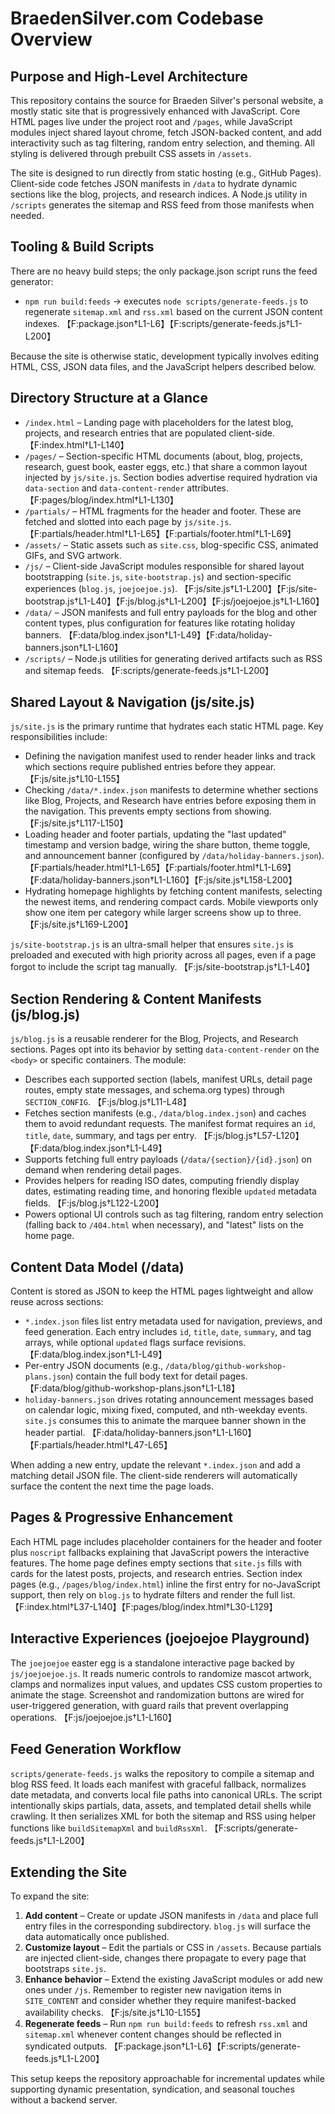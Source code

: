# BraedenSilver.com Codebase Overview

## Purpose and High-Level Architecture
This repository contains the source for Braeden Silver's personal website, a mostly static site that is progressively enhanced with JavaScript. Core HTML pages live under the project root and `/pages`, while JavaScript modules inject shared layout chrome, fetch JSON-backed content, and add interactivity such as tag filtering, random entry selection, and theming. All styling is delivered through prebuilt CSS assets in `/assets`.

The site is designed to run directly from static hosting (e.g., GitHub Pages). Client-side code fetches JSON manifests in `/data` to hydrate dynamic sections like the blog, projects, and research indices. A Node.js utility in `/scripts` generates the sitemap and RSS feed from those manifests when needed.

## Tooling & Build Scripts
There are no heavy build steps; the only package.json script runs the feed generator:

- `npm run build:feeds` &rarr; executes `node scripts/generate-feeds.js` to regenerate `sitemap.xml` and `rss.xml` based on the current JSON content indexes. 【F:package.json†L1-L6】【F:scripts/generate-feeds.js†L1-L200】

Because the site is otherwise static, development typically involves editing HTML, CSS, JSON data files, and the JavaScript helpers described below.

## Directory Structure at a Glance
- `/index.html` – Landing page with placeholders for the latest blog, projects, and research entries that are populated client-side. 【F:index.html†L1-L140】
- `/pages/` – Section-specific HTML documents (about, blog, projects, research, guest book, easter eggs, etc.) that share a common layout injected by `js/site.js`. Section bodies advertise required hydration via `data-section` and `data-content-render` attributes. 【F:pages/blog/index.html†L1-L130】
- `/partials/` – HTML fragments for the header and footer. These are fetched and slotted into each page by `js/site.js`. 【F:partials/header.html†L1-L65】【F:partials/footer.html†L1-L69】
- `/assets/` – Static assets such as `site.css`, blog-specific CSS, animated GIFs, and SVG artwork.
- `/js/` – Client-side JavaScript modules responsible for shared layout bootstrapping (`site.js`, `site-bootstrap.js`) and section-specific experiences (`blog.js`, `joejoejoe.js`). 【F:js/site.js†L1-L200】【F:js/site-bootstrap.js†L1-L40】【F:js/blog.js†L1-L200】【F:js/joejoejoe.js†L1-L160】
- `/data/` – JSON manifests and full entry payloads for the blog and other content types, plus configuration for features like rotating holiday banners. 【F:data/blog.index.json†L1-L49】【F:data/holiday-banners.json†L1-L160】
- `/scripts/` – Node.js utilities for generating derived artifacts such as RSS and sitemap feeds. 【F:scripts/generate-feeds.js†L1-L200】

## Shared Layout & Navigation (js/site.js)
`js/site.js` is the primary runtime that hydrates each static HTML page. Key responsibilities include:

- Defining the navigation manifest used to render header links and track which sections require published entries before they appear. 【F:js/site.js†L10-L155】
- Checking `/data/*.index.json` manifests to determine whether sections like Blog, Projects, and Research have entries before exposing them in the navigation. This prevents empty sections from showing. 【F:js/site.js†L117-L150】
- Loading header and footer partials, updating the "last updated" timestamp and version badge, wiring the share button, theme toggle, and announcement banner (configured by `/data/holiday-banners.json`). 【F:partials/header.html†L1-L65】【F:partials/footer.html†L1-L69】【F:data/holiday-banners.json†L1-L160】【F:js/site.js†L158-L200】
- Hydrating homepage highlights by fetching content manifests, selecting the newest items, and rendering compact cards. Mobile viewports only show one item per category while larger screens show up to three. 【F:js/site.js†L169-L200】

`js/site-bootstrap.js` is an ultra-small helper that ensures `site.js` is preloaded and executed with high priority across all pages, even if a page forgot to include the script tag manually. 【F:js/site-bootstrap.js†L1-L40】

## Section Rendering & Content Manifests (js/blog.js)
`js/blog.js` is a reusable renderer for the Blog, Projects, and Research sections. Pages opt into its behavior by setting `data-content-render` on the `<body>` or specific containers. The module:

- Describes each supported section (labels, manifest URLs, detail page routes, empty state messages, and schema.org types) through `SECTION_CONFIG`. 【F:js/blog.js†L11-L48】
- Fetches section manifests (e.g., `/data/blog.index.json`) and caches them to avoid redundant requests. The manifest format requires an `id`, `title`, `date`, summary, and tags per entry. 【F:js/blog.js†L57-L120】【F:data/blog.index.json†L1-L49】
- Supports fetching full entry payloads (`/data/{section}/{id}.json`) on demand when rendering detail pages.
- Provides helpers for reading ISO dates, computing friendly display dates, estimating reading time, and honoring flexible `updated` metadata fields. 【F:js/blog.js†L122-L200】
- Powers optional UI controls such as tag filtering, random entry selection (falling back to `/404.html` when necessary), and "latest" lists on the home page.

## Content Data Model (/data)
Content is stored as JSON to keep the HTML pages lightweight and allow reuse across sections:

- `*.index.json` files list entry metadata used for navigation, previews, and feed generation. Each entry includes `id`, `title`, `date`, `summary`, and tag arrays, while optional `updated` flags surface revisions. 【F:data/blog.index.json†L1-L49】
- Per-entry JSON documents (e.g., `/data/blog/github-workshop-plans.json`) contain the full body text for detail pages. 【F:data/blog/github-workshop-plans.json†L1-L18】
- `holiday-banners.json` drives rotating announcement messages based on calendar logic, mixing fixed, computed, and nth-weekday events. `site.js` consumes this to animate the marquee banner shown in the header partial. 【F:data/holiday-banners.json†L1-L160】【F:partials/header.html†L47-L65】

When adding a new entry, update the relevant `*.index.json` and add a matching detail JSON file. The client-side renderers will automatically surface the content the next time the page loads.

## Pages & Progressive Enhancement
Each HTML page includes placeholder containers for the header and footer plus `noscript` fallbacks explaining that JavaScript powers the interactive features. The home page defines empty sections that `site.js` fills with cards for the latest posts, projects, and research entries. Section index pages (e.g., `/pages/blog/index.html`) inline the first entry for no-JavaScript support, then rely on `blog.js` to hydrate filters and render the full list. 【F:index.html†L37-L140】【F:pages/blog/index.html†L30-L129】

## Interactive Experiences (joejoejoe Playground)
The `joejoejoe` easter egg is a standalone interactive page backed by `js/joejoejoe.js`. It reads numeric controls to randomize mascot artwork, clamps and normalizes input values, and updates CSS custom properties to animate the stage. Screenshot and randomization buttons are wired for user-triggered generation, with guard rails that prevent overlapping operations. 【F:js/joejoejoe.js†L1-L160】

## Feed Generation Workflow
`scripts/generate-feeds.js` walks the repository to compile a sitemap and blog RSS feed. It loads each manifest with graceful fallback, normalizes date metadata, and converts local file paths into canonical URLs. The script intentionally skips partials, data, assets, and templated detail shells while crawling. It then serializes XML for both the sitemap and RSS using helper functions like `buildSitemapXml` and `buildRssXml`. 【F:scripts/generate-feeds.js†L1-L200】

## Extending the Site
To expand the site:

1. **Add content** – Create or update JSON manifests in `/data` and place full entry files in the corresponding subdirectory. `blog.js` will surface the data automatically once published.
2. **Customize layout** – Edit the partials or CSS in `/assets`. Because partials are injected client-side, changes there propagate to every page that bootstraps `site.js`.
3. **Enhance behavior** – Extend the existing JavaScript modules or add new ones under `/js`. Remember to register new navigation items in `SITE_CONTENT` and consider whether they require manifest-backed availability checks. 【F:js/site.js†L10-L155】
4. **Regenerate feeds** – Run `npm run build:feeds` to refresh `rss.xml` and `sitemap.xml` whenever content changes should be reflected in syndicated outputs. 【F:package.json†L1-L6】【F:scripts/generate-feeds.js†L1-L200】

This setup keeps the repository approachable for incremental updates while supporting dynamic presentation, syndication, and seasonal touches without a backend server.
